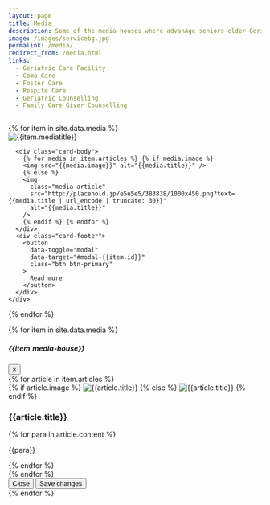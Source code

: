 ```yaml
---
layout: page
title: Media
description: Some of the media houses where advanAge seniors elder Geriatric Care Facility - which is knows for elder care services in bangalore - has been featured.
image: /images/servicebg.jpg
permalink: /media/
redirect_from: /media.html
links:
  - Geriatric Care Facility
  - Coma Care
  - Foster Care
  - Respite Care
  - Geriatric Counselling
  - Family Care Giver Counselling
---
```


<div class="row">
  {% for item in site.data.media %}
  <div class="col-md-12">
    <div class="card mb-3 mb-md-5">
      <div class="card-header">
        <img
          class="media-logo"
          id="{{item.logoid}}"
          src="{{item.logo}}"
          alt="{{item.mediatitle}}"
        />
      </div>

      <div class="card-body">
        {% for media in item.articles %} {% if media.image %}
        <img src="{{media.image}}" alt="{{media.title}}" />
        {% else %}
        <img
          class="media-article"
          src="http://placehold.jp/e5e5e5/383838/1000x450.png?text={{media.title | url_encode | truncate: 30}}"
          alt="{{media.title}}"
        />
        {% endif %} {% endfor %}
      </div>
      <div class="card-footer">
        <button
          data-toggle="modal"
          data-target="#modal-{{item.id}}"
          class="btn btn-primary"
        >
          Read more
        </button>
      </div>
    </div>
  </div>
  {% endfor %}
</div>

{% for item in site.data.media %}
<div
  class="modal fade"
  id="modal-{{item.id}}"
  tabindex="-1"
  role="dialog"
  aria-labelledby="media-modal-{{forloop.index}}"
  aria-hidden="true"
>
  <div class="modal-dialog modal-lg" role="document">
    <div class="modal-content">
      <div class="modal-header">
        <h5 class="modal-title" id="media-modal-{{forloop.index}}">
          {{item.media-house}}
        </h5>
        <button
          type="button"
          class="close"
          data-dismiss="modal"
          aria-label="Close"
        >
          <span aria-hidden="true">&times;</span>
        </button>
      </div>
      <div class="modal-body">
        {% for article in item.articles %}
        <div class="mb-md-4 mb-3">
          {% if article.image %}
          <img src="{{article.image}}" alt="{{article.title}}" />
          {% else %}
          <img
            src="http://placehold.jp/e5e5e5/383838/1000x450.png?text={{article.title | url_encode | truncate: 30}}"
            alt="{{article.title}}"
          />
          {% endif %}
          <h3>{{article.title}}</h3>
          {% for para in article.content %}
          <p>{{para}}</p>
          {% endfor %}
        </div>
        {% endfor %}
      </div>
      <div class="modal-footer">
        <button type="button" class="btn btn-secondary" data-dismiss="modal">
          Close
        </button>
        <button type="button" class="btn btn-primary">Save changes</button>
      </div>
    </div>
  </div>
</div>
{% endfor %}
